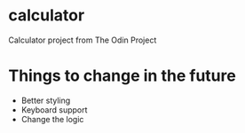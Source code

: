 # calculator
Calculator project from The Odin Project


# Things to change in the future
- Better styling
- Keyboard support
- Change the logic